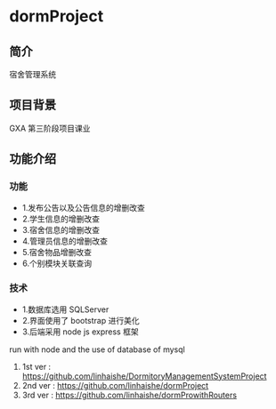 # dormProject

## 简介

宿舍管理系统

## 项目背景

GXA 第三阶段项目课业

## 功能介绍

### 功能

- 1.发布公告以及公告信息的增删改查
- 2.学生信息的增删改查
- 3.宿舍信息的增删改查
- 4.管理员信息的增删改查
- 5.宿舍物品增删改查
- 6.个别模块关联查询

### 技术

- 1.数据库选用 SQLServer
- 2.界面使用了 bootstrap 进行美化
- 3.后端采用 node js express 框架

run with node and the use of database of mysql

1. 1st ver : https://github.com/linhaishe/DormitoryManagementSystemProject
2. 2nd ver : https://github.com/linhaishe/dormProject
3. 3rd ver : https://github.com/linhaishe/dormProwithRouters
